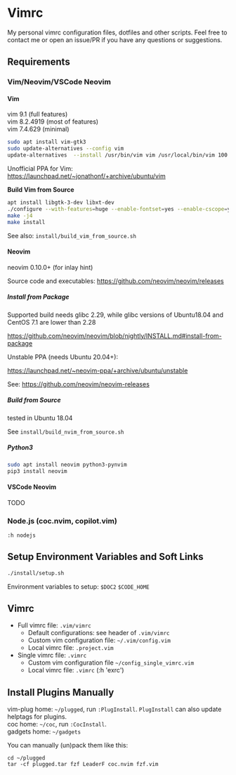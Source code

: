 # Vimrc

My personal vimrc configuration files, dotfiles and other scripts. Feel free to contact me or open an issue/PR if you have any questions or suggestions.

## Requirements

### Vim/Neovim/VSCode Neovim

#### Vim

vim 9.1 (full features)  
vim 8.2.4919 (most of features)  
vim 7.4.629 (minimal)  

```bash
sudo apt install vim-gtk3
sudo update-alternatives --config vim
update-alternatives  --install /usr/bin/vim vim /usr/local/bin/vim 100
```

Unofficial PPA for Vim: https://launchpad.net/~jonathonf/+archive/ubuntu/vim

**Build Vim from Source**
```sh
apt install libgtk-3-dev libxt-dev
./configure --with-features=huge --enable-fontset=yes --enable-cscope=yes --enable-multibyte --enable-python3interp=yes --with-python3-config-dir --enable-gui --with-x
make -j4
make install
```

See also: `install/build_vim_from_source.sh`

#### Neovim

neovim 0.10.0+ (for inlay hint)

Source code and executables: https://github.com/neovim/neovim/releases

##### Install from Package

Supported build needs glibc 2.29, while glibc versions of Ubuntu18.04 and CentOS 7.1 are lower than 2.28

https://github.com/neovim/neovim/blob/nightly/INSTALL.md#install-from-package

Unstable PPA (needs Ubuntu 20.04+):

https://launchpad.net/~neovim-ppa/+archive/ubuntu/unstable

See: https://github.com/neovim/neovim-releases

##### Build from Source

tested in Ubuntu 18.04

See `install/build_nvim_from_source.sh`

##### Python3
```bash
sudo apt install neovim python3-pynvim
pip3 install neovim
```

#### VSCode Neovim

TODO

### Node.js (coc.nvim, copilot.vim)

`:h nodejs`

## Setup Environment Variables and Soft Links

```sh
./install/setup.sh
```

Environment variables to setup:  `$DOC2` `$CODE_HOME`

## Vimrc

- Full vimrc file: `.vim/vimrc`
    - Default configurations: see header of `.vim/vimrc`
    - Custom vim configuration file: `~/.vim/config.vim`
    - Local vimrc file: `.project.vim`
- Single vimrc file: `.vimrc`
    - Custom vim configuration file `~/config_single_vimrc.vim`
    - Local vimrc file: `.vimrc` (:h 'exrc')

## Install Plugins Manually

vim-plug home: `~/plugged`, run `:PlugInstall`. `PlugInstall` can also update helptags for plugins.  
coc home: `~/coc`, run `:CocInstall`.  
gadgets home: `~/gadgets`  

You can manually (un)pack them like this:
```
cd ~/plugged
tar -cf plugged.tar fzf LeaderF coc.nvim fzf.vim
```
